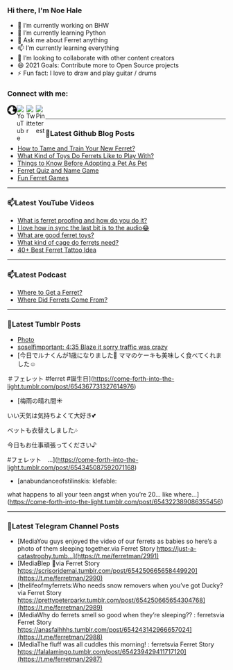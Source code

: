 ### Hi there, I'm Noe Hale

- 🔭 I’m currently working on BHW
- 🌱 I’m currently learning Python
- 💬 Ask me about Ferret anything
- 📫 I’m currently learning everything
- 🔭 I’m looking to collaborate with other content creators
- 😄 2021 Goals: Contribute more to Open Source projects
- ⚡ Fun fact: I love to draw and play guitar / drums

### Connect with me:

[<img align="left" alt="ferretvoice.com" width="22px" src="https://raw.githubusercontent.com/iconic/open-iconic/master/svg/globe.svg" />](https://ferretvoice.com)
[<img align="left" alt="YouTube" width="22px" src="https://cdn.jsdelivr.net/npm/simple-icons@v3/icons/youtube.svg" />](https://www.youtube.com/channel/UCk665XTfaMLVwFVWUmgnDiw)
[<img align="left" alt="Twitter" width="22px" src="https://cdn.jsdelivr.net/npm/simple-icons@v3/icons/twitter.svg" />](https://twitter.com/voiceferret)
[<img align="left" alt="Pinterest" width="22px" src="https://cdn.jsdelivr.net/npm/simple-icons@v3/icons/pinterest.svg" />](https://www.pinterest.com/voiceferret/)

<br />

---
### 🔭Latest Github Blog Posts
<!-- GITHUB:START -->
- [How to Tame and Train Your New Ferret?](http://noehale.github.io/how-to-tame-and-train-your-new-ferret/)
- [What Kind of Toys Do Ferrets Like to Play With?](http://noehale.github.io/what-kind-of-toys-do-ferrets-like-to-play-with/)
- [Things to Know Before Adopting a Pet As Pet](http://noehale.github.io/things-to-know-before-adopting-a-pet-as-pet/)
- [Ferret Quiz and Name Game](http://noehale.github.io/ferret-quiz/)
- [Fun Ferret Games](http://noehale.github.io/fun-ferret-games/)
<!-- GITHUB:END -->
---
### 📫Latest YouTube Videos

<!-- YOUTUBE:START -->
- [What is ferret proofing and how do you do it?](https://www.youtube.com/watch?v=81Syh_DJBQQ)
- [I love how in sync the last bit is to the audio😂](https://www.youtube.com/watch?v=WHBeGHwSlGY)
- [What are good ferret toys?](https://www.youtube.com/watch?v=tPxRilBzc0s)
- [What kind of cage do ferrets need?](https://www.youtube.com/watch?v=xzz6hC3sR5A)
- [40+ Best Ferret Tattoo Idea](https://www.youtube.com/watch?v=KIKqduR6Xcs)
<!-- YOUTUBE:END -->

---
### 📫Latest Podcast

<!-- PODCAST:START -->
- [Where to Get a Ferret?](https://anchor.fm/ferretvoice/episodes/Where-to-Get-a-Ferret-erurfu)
- [Where Did Ferrets Come From?](https://anchor.fm/ferretvoice/episodes/Where-Did-Ferrets-Come-From-eruq8g)
<!-- PODCAST:END -->
---
### 📝Latest Tumblr Posts

<!-- TUMBLR:START -->
- [Photo](https://come-forth-into-the-light.tumblr.com/post/654435661063061504)
- [soselfimportant:
4:35 Blaze it sorry traffic was crazy
](https://come-forth-into-the-light.tumblr.com/post/654412972189483008)
- [今日でルナくんが1歳になりました🎂
ママのケーキも美味しく食べてくれました☺️

＃フェレット #ferret #誕生日](https://come-forth-into-the-light.tumblr.com/post/654367731327614976)
- [梅雨の晴れ間☀️

いい天気は気持ちよくて大好き💕

ベットも衣替えしました🎶

今日もお仕事頑張ってください♪

#フェレット　...](https://come-forth-into-the-light.tumblr.com/post/654345087592071168)
- [anabundanceofstilinskis:
klefable:

what happens to all your teen angst when you’re 20… like where...](https://come-forth-into-the-light.tumblr.com/post/654322389086355456)
<!-- TUMBLR:END -->
---
### 📝Latest Telegram Channel Posts

<!-- TELEGRAM:START -->
- [MediaYou guys enjoyed the video of our ferrets as babies so here’s a photo of them sleeping together.via Ferret Story https://just-a-catastrophy.tumb...](https://t.me/ferretman/2991)
- [MediaBlep 👅via Ferret Story https://scrisoridemai.tumblr.com/post/654250665658449920](https://t.me/ferretman/2990)
- [thelifeofmyferrets:Who needs snow removers when you’ve got Ducky?via Ferret Story https://prettypeterparkr.tumblr.com/post/654250665654304768](https://t.me/ferretman/2989)
- [MediaWhy do ferrets smell so good when they’re sleeping?? : ferretsvia Ferret Story https://anasfalhhhs.tumblr.com/post/654243142966657024](https://t.me/ferretman/2988)
- [MediaThe fluff was all cuddles this morning! : ferretsvia Ferret Story https://falalamingo.tumblr.com/post/654239429411717120](https://t.me/ferretman/2987)
<!-- TELEGRAM:END -->
